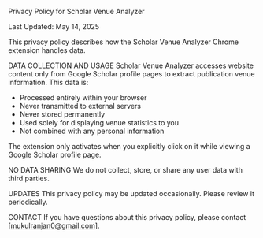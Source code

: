 Privacy Policy for Scholar Venue Analyzer

Last Updated: May 14, 2025

This privacy policy describes how the Scholar Venue Analyzer Chrome extension handles data.

DATA COLLECTION AND USAGE
Scholar Venue Analyzer accesses website content only from Google Scholar profile pages to extract publication venue information. This data is:
- Processed entirely within your browser
- Never transmitted to external servers
- Never stored permanently
- Used solely for displaying venue statistics to you
- Not combined with any personal information

The extension only activates when you explicitly click on it while viewing a Google Scholar profile page.

NO DATA SHARING
We do not collect, store, or share any user data with third parties.

UPDATES
This privacy policy may be updated occasionally. Please review it periodically.

CONTACT
If you have questions about this privacy policy, please contact [mukulranjan0@gmail.com].
